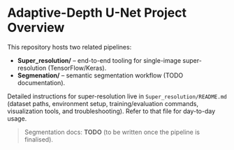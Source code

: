 # Adaptive-Depth U-Net Project Overview

This repository hosts two related pipelines:

- **Super_resolution/** – end-to-end tooling for single-image super-resolution (TensorFlow/Keras).
- **Segmenation/** – semantic segmentation workflow (TODO documentation).

Detailed instructions for super-resolution live in `Super_resolution/README.md` (dataset paths, environment setup, training/evaluation commands, visualization tools, and troubleshooting). Refer to that file for day-to-day usage.

> Segmentation docs: **TODO** (to be written once the pipeline is finalised).
